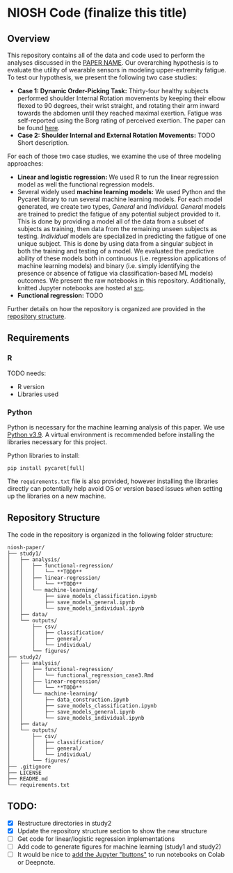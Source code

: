 # NIOSH Code (finalize this title)

## Overview
This repository contains all of the data and code used to perform the analyses discussed in the [PAPER NAME](URL). Our overarching hypothesis is to evaluate the utility of wearable sensors in modeling upper-extremity fatigue. To test our hypothesis, we present the following two case studies:
  - **Case 1: Dynamic Order-Picking Task:** Thirty-four healthy subjects performed shoulder Internal Rotation movements by keeping their elbow flexed to 90 degrees, their wrist straight, and rotating their arm inward towards the abdomen until they reached maximal exertion. Fatigue was self-reported using the Borg rating of perceived exertion. The paper can be found [here](https://www.nature.com/articles/s41597-024-03254-8).
  - **Case 2: Shoulder Internal and External Rotation Movements:** TODO Short description. 

For each of those two case studies, we examine the use of three modeling approaches:  
  - **Linear and logistic regression:** We used R to run the linear regression model as well the functional regression models.
  - Several widely used **machine learning models:** We used Python and the Pycaret library to run several machine learning models. For each model generated, we create two types, *General* and *Individual*. *General* models are trained to predict the fatigue of any potential subject provided to it. This is done by providing a model all of the data from a subset of subjects as training, then data from the remaining unseen subjects as testing. *Individual* models are specialized in predicting the fatigue of one unique subject. This is done by using data from a singular subject in both the training and testing of a model. We evaluated the predictive ability of these  models both in continuous (i.e. regression applications of machine learning models) and binary (i.e. simply identifying the presence or absence of fatigue via classification-based ML models) outcomes. We present the raw notebooks in this repository. Additionally, knitted Jupyter notebooks are hosted at [src](link).
  - **Functional regression:** TODO

Further details on how the repository is organized are provided in the [repository structure](#repository-structure).



## Requirements

### R
TODO needs:
 - R version
 - Libraries used


### Python
Python is necessary for the machine learning analysis of this paper. We use [Python v3.9](https://www.python.org/downloads/release/python-3910/). A virtual environment is recommended before installing the libraries necessary for this project.

Python libraries to install:
```
pip install pycaret[full]
```

The `requirements.txt` file is also provided, however installing the libraries directly can potentially help avoid OS or version based issues when setting up the libraries on a new machine.


## Repository Structure 

The code in the repository is organized in the following folder structure:

```
niosh-paper/
├── study1/
│   ├── analysis/
│   │   ├── functional-regression/
│   │   │   └── **TODO**
│   │   ├── linear-regression/
│   │   │   └── **TODO**
│   │   └── machine-learning/
│   │       ├── save_models_classification.ipynb
│   │       ├── save_models_general.ipynb
│   │       └── save_models_individual.ipynb
│   ├── data/
│   └── outputs/
│       ├── csv/
│       │   ├── classification/
│       │   ├── general/
│       │   └── individual/
│       └── figures/
├── study2/
│   ├── analysis/
│   │   ├── functional-regression/
│   │   │   └── functional_regression_case3.Rmd
│   │   ├── linear-regression/
│   │   │   └── **TODO**
│   │   └── machine-learning/
│   │       ├── data_construction.ipynb
│   │       ├── save_models_classification.ipynb
│   │       ├── save_models_general.ipynb
│   │       └── save_models_individual.ipynb
│   ├── data/
│   └── outputs/
│       ├── csv/
│       │   ├── classification/
│       │   ├── general/
│       │   └── individual/
│       └── figures/
├── .gitignore
├── LICENSE
├── README.md
└── requirements.txt
```

## TODO:
 - [x] Restructure directories in study2
 - [x] Update the repository structure section to show the new structure
 - [ ] Get code for linear/logistic regression implementations
 - [ ] Add code to generate figures for machine learning (study1 and study2)
 - [ ] It would be nice to [add the Jupyter "buttons"](https://openincolab.com/) to run notebooks on Colab or Deepnote. 
